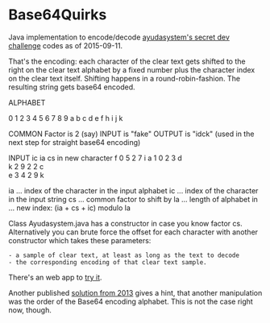 # Base64Quirks

Java implementation to encode/decode [ayudasystem's secret dev challenge](http://www.ayudasystems.com/Jobs/SecretDevChallenge) codes as of 2015-09-11. 

That's the encoding: each character of the clear text gets shifted to the right on the clear text alphabet by a fixed number plus the character index on the clear text itself. Shifting happens in a round-robin-fashion. The resulting string gets base64 encoded.
  	  	 
ALPHABET

0 1 2 3 4 5 6 7 8 9
a b c d e f h i j k

COMMON Factor is 2 (say)
INPUT is "fake"
OUTPUT is "idck" (used in the next step for straight base64 encoding)

INPUT	ic	ia 	cs 	in 		new character 
  f		0	5	2	7		i
  a		1	0	2	3		d	
  k		2	9	2	2		c		
  e		3	4	2	9		k
 
ia ... index of the character in the input alphabet
ic ... index of the character in the input string
cs ... common factor to shift by
la ... length of alphabet
in ... new index: (ia + cs + ic) modulo la
  	
Class Ayudasystem.java has a constructor in case you know factor cs. Alternatively you can brute force the offset for each character with another constructor which takes these parameters:

    - a sample of clear text, at least as long as the text to decode
    - the corresponding encoding of that clear text sample. 

There's an web app to [try it](http://socorro-pronto.appspot.com/).

Another published [solution from 2013](https://github.com/amokhtar/AyudaDev) gives a hint, that another manipulation was the order of the Base64 encoding alphabet. This is not the case right now, though.